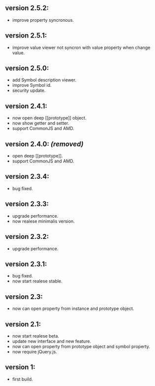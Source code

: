 ## version 2.5.2:
- improve property syncronous.

## version 2.5.1:
- improve value viewer not syncron with value property when change value.

## version 2.5.0:
- add Symbol description viewer.
- improve Symbol id.
- security update.

## version 2.4.1:
- now open deep [[prototype]] object.
- now show getter and setter.
- support CommonJS and AMD.

## version 2.4.0: _(removed)_
- open deep  [[prototype]].
- support CommonJS and AMD.

## version 2.3.4:
- bug fixed.

## version 2.3.3:
- upgrade performance.
- now realese minimalis version.

## version 2.3.2:
- upgrade performance.

## version 2.3.1:
- bug fixed.
- now start realese stable.

## version 2.3:
- now can open property from instance and prototype object.

## version 2.1:
- now start realese beta.
- update new interface and new feature.
- now can open property from prototype object and symbol property.
- now require jQuery.js.

## version 1:
- first build.
